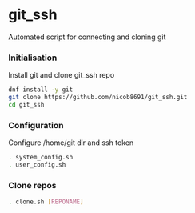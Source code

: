 # git_ssh
Automated script for connecting and cloning git

### Initialisation
Install git and clone git_ssh repo
```bash
dnf install -y git
git clone https://github.com/nicob8691/git_ssh.git
cd git_ssh
```

### Configuration
Configure /home/git dir and ssh token
```bash
. system_config.sh
. user_config.sh
```

### Clone repos
```bash
. clone.sh [REPONAME]
```
